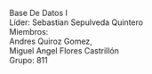 Base De Datos I   
Líder: Sebastian Sepulveda Quintero  
 Miembros:   
 Andres Quiroz Gomez,  
 Miguel Angel Flores Castrillón   
 Grupo: 811   
 
